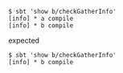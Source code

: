 ```
$ sbt 'show b/checkGatherInfo'
[info] * a compile
[info] * b compile
```

expected

```
$ sbt 'show b/checkGatherInfo'
[info] * b compile
```
